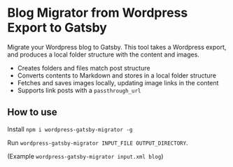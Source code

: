 # Blog Migrator from Wordpress Export to Gatsby
Migrate your Wordpress blog to Gatsby. This tool takes a Wordpress export, and produces a local folder structure with the content and images.

* Creates folders and files match post structure
* Converts contents to Markdown and stores in a local folder structure
* Fetches and saves images locally, updating image links in the content
* Supports link posts with a `passthrough_url`

## How to use

Install `npm i wordpress-gatsby-migrator -g`

Run `wordpress-gatsby-migrator INPUT_FILE OUTPUT_DIRECTORY`.

(Example `wordpress-gatsby-migrator input.xml blog`)
